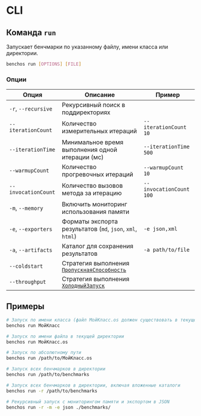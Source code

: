 # CLI

## Команда `run`

Запускает бенчмарки по указанному файлу, имени класса или директории.

```bash
benchos run [OPTIONS] [FILE]
```

### Опции

| Опция | Описание | Пример |
| --- | --- | --- | 
| `-r`, `--recursive` | Рекурсивный поиск в поддиректориях | |
| `--iterationCount` | Количество измерительных итераций | `--iterationCount 10 ` |
| `--iterationTime` | Минимальное время выполнения одной итерации (мс) | `--iterationTime 500` |
| `--warmupCount` | Количество прогревочных итераций | `--warmupCount 10` |
| `--invocationCount` | Количество вызовов метода за итерацию | `--invocationCount 100` |
| `-m`, `--memory` | Включить мониторинг использования памяти | |
| `-e`, `--exporters` | Форматы экспорта результатов (`md`, `json`, `xml`, `html`) | `-e json,xml` |
| `-a`, `--artifacts` | Каталог для сохранения результатов | `-a path/to/file` |
| `--coldstart` | Стратегия выполнения [`ПропускнаяСпособность`](ВыборСтратегииЗапуска.md#пропускнаяспособность) | |
| `--throughput` | Стратегия выполнения [`ХолодныйЗапуск`](ВыборСтратегииЗапуска.md#холодныйзапуск) | |

## Примеры

```bash
# Запуск по имени класса (файл МойКласс.os должен существовать в текущей директории)
benchos run МойКласс

# Запуск по имени файла в текущей директории
benchos run МойКласс.os

# Запуск по абсолютному пути
benchos run /path/to/МойКласс.os

# Запуск всех бенчмарков в директории
benchos run /path/to/benchmarks

# Запуск всех бенчмарков в директории, включая вложенные каталоги
benchos run -r /path/to/benchmarks

# Рекурсивный запуск с мониторингом памяти и экспортом в JSON
benchos run -r -m -e json ./benchmarks/
```
